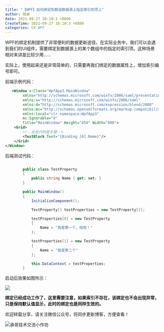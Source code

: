 ```yaml
---
title: "【WPF】如何绑定到数组数据源上指定索引的项上"
author: 胡承
date: 2021-09-27 10:10:3 +0800
CreateTime: 2021-09-27 10:10:3 +0800
categories: C# WPF
---
```


WPF的绑定机制提供了非常便利的数据更新途径，在实际业务中，我们可以会遇到我们的UI组件，需要绑定到数据源上的某个数组中的指定的索引项。这种场景相对来讲是比较少用……

<!-- more -->
实际上，使用起来还是非常简单的，只需要再我们绑定的数据属性上，增加索引编号即可。

前端示例代码：

```xml
   <Window x:Class="WpfApp3.MainWindow"
        xmlns="http://schemas.microsoft.com/winfx/2006/xaml/presentation"
        xmlns:x="http://schemas.microsoft.com/winfx/2006/xaml"
        xmlns:d="http://schemas.microsoft.com/expression/blend/2008"
        xmlns:mc="http://schemas.openxmlformats.org/markup-compatibility/2006"
        xmlns:local="clr-namespace:WpfApp3"
        mc:Ignorable="d"
        Title="MainWindow" Height="450" Width="800">
    <Grid>
        <!--此处代码是关键-->
        <TextBlock Text="{Binding [0].Name}"/>
    </Grid>
</Window>

```

后端测试代码：

```cs

        public class TestProperty
        {
            public string Name { get; set; }
        }

        public MainWindow()
        {
            InitializeComponent();

            TestProperty[] testProperties = new TestProperty[2];

            testProperties[0] = new TestProperty
            {
                Name = "我是第一个，哈哈！"
            };

            testProperties[1] = new TestProperty
            {
                Name = "我是第二个"
            };

            this.DataContext = testProperties;
        }
```

启动后效果如图所示：

![](https://i.loli.net/2021/09/27/VAuvEReKJfYTOUh.jpg)

**绑定已经成功工作了，这里需要注意，如果索引不存在，该绑定也不会出现异常，只是保持默认值显示，此时的绑定也是同样生效的。**

欢迎转载分享，请关注微信公众号，将同步更新博客，方便查看！

![承哥技术交流小作坊](https://i.loli.net/2021/09/27/FmsaLU1Oo7tX8kl.jpg)